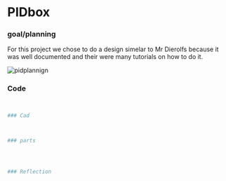# PIDbox

### goal/planning

For this project we chose to do a design simelar to Mr Dierolfs because it was well documented and their were many tutorials on how to do it. 


![pidplannign](https://user-images.githubusercontent.com/71402974/232500023-27507196-46f4-4ddd-9c11-e0a9c3934b7b.png)



### Code

```python


### Cad



### parts




### Reflection

